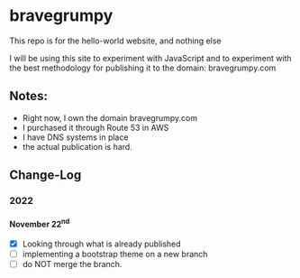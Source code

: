 # bravegrumpy
This repo is for the hello-world website, and nothing else

I will be using this site to experiment with JavaScript and to experiment with
the best methodology for publishing it to the domain: bravegrumpy.com

## Notes:
- Right now, I own the domain bravegrumpy.com
- I purchased it through Route 53 in AWS
- I have DNS systems in place
- the actual publication is hard.


## Change-Log
### 2022
#### November 22<sup>nd</sup>
- [x] Looking through what is already published
- [ ] implementing a bootstrap theme on a new branch
- [ ] do NOT merge the branch.
